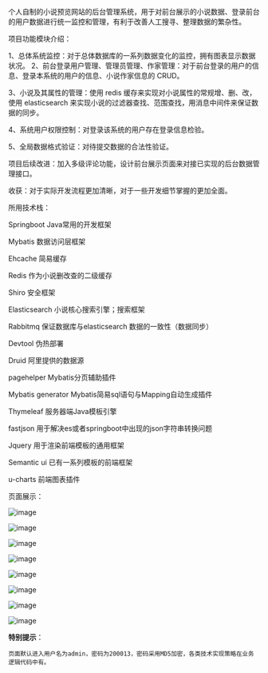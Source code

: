   个人自制的小说预览网站的后台管理系统，用于对前台展示的小说数据、登录前台的用户数据进行统一监控和管理，有利于改善人工搜寻、整理数据的繁杂性。
  
  

项目功能模块介绍：

  1、总体系统监控：对于总体数据库的一系列数据变化的监控，拥有图表显示数据状况。
  2、前台登录用户管理、管理员管理、作家管理：对于前台登录的用户的信息、登录本系统的用户的信息、小说作家信息的
CRUD。

3、小说及其属性的管理：使用 redis 缓存来实现对小说属性的常规增、删、改，使用 elasticsearch 来实现小说的过滤器查找、范围查找，用消息中间件来保证数据的同步。

4、系统用户权限控制：对登录该系统的用户存在登录信息检验。

5、全局数据格式验证：对待提交数据的合法性验证。


项目后续改进：加入多级评论功能，设计前台展示页面来对接已实现的后台数据管理接口。

收获：对于实际开发流程更加清晰，对于一些开发细节掌握的更加全面。



所用技术栈：

Springboot	Java常用的开发框架

Mybatis	数据访问层框架

Ehcache	简易缓存

Redis	作为小说删改查的二级缓存

Shiro	安全框架

Elasticsearch	小说核心搜索引擎；搜索框架

Rabbitmq	保证数据库与elasticsearch 数据的一致性（数据同步）

Devtool	伪热部署

Druid	阿里提供的数据源

pagehelper	Mybatis分页辅助插件

Mybatis generator	Mybatis简易sql语句与Mapping自动生成插件

Thymeleaf	服务器端Java模板引擎

fastjson	用于解决es或者springboot中出现的json字符串转换问题

Jquery	用于渲染前端模板的通用框架

Semantic ui	已有一系列模板的前端框架

u-charts	前端图表插件



页面展示：

![image](https://user-images.githubusercontent.com/78966244/167295860-5ed2de4f-db0d-464e-b5d5-e881803cf1e4.png)

![image](https://user-images.githubusercontent.com/78966244/167295865-7c934c4e-06a2-45b0-b751-f8c858868312.png)

![image](https://user-images.githubusercontent.com/78966244/167295870-0ae8c406-fe4e-44e3-8e73-c9dca9bc29e4.png)

![image](https://user-images.githubusercontent.com/78966244/167295881-bc624ae0-8357-42d5-9ef7-eec4201e4544.png)

![image](https://user-images.githubusercontent.com/78966244/167295891-2fa51469-f2c7-4d19-bc10-3c80124d9e6d.png)

![image](https://user-images.githubusercontent.com/78966244/167295894-6576a0ee-f2f7-4722-880b-ce12aa8145ab.png)

![image](https://user-images.githubusercontent.com/78966244/167295898-074fff2a-02de-4797-a266-54ea6d09ec0f.png)

![image](https://user-images.githubusercontent.com/78966244/167295902-19ea86da-9def-413e-b30c-4bd45f4824d3.png)



**特别提示**：

	页面默认进入用户名为admin，密码为200013，密码采用MD5加密，各类技术实现策略在业务逻辑代码中有。
